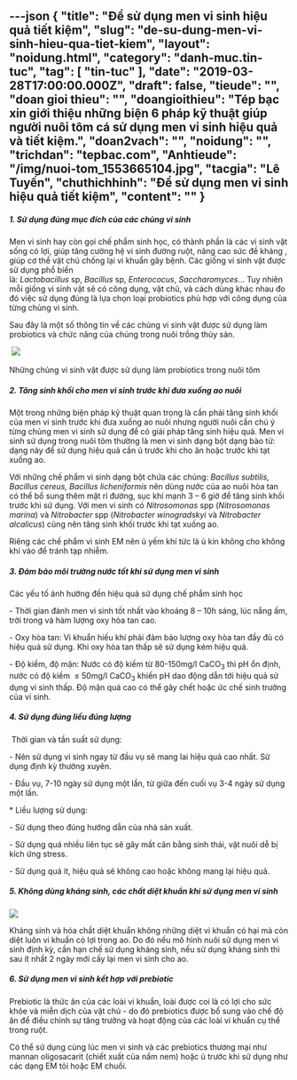 ---json
{
    "title": "Để sử dụng men vi sinh hiệu quả tiết kiệm",
    "slug": "de-su-dung-men-vi-sinh-hieu-qua-tiet-kiem",
    "layout": "noidung.html",
    "category": "danh-muc.tin-tuc",
    "tag": [
        "tin-tuc"
    ],
    "date": "2019-03-28T17:00:00.000Z",
    "draft": false,
    "tieude": "",
    "doan gioi thieu": "",
    "doangioithieu": "Tép bạc xin giới thiệu những biện 6 pháp kỹ thuật giúp người nuôi tôm cá sử dụng men vi sinh hiệu quả và tiết kiệm.",
    "doan2vach": "",
    "noidung": "",
    "trichdan": "tepbac.com",
    "Anhtieude": "/img/nuoi-tom_1553665104.jpg",
    "tacgia": "Lê Tuyến",
    "chuthichhinh": "Để sử dụng men vi sinh hiệu quả tiết kiệm",
    "__content__": ""
}
---
<h5>1. Sử dụng đ&uacute;ng mục đ&iacute;ch của c&aacute;c chủng vi sinh</h5>

<p>Men vi sinh hay c&ograve;n gọi chế phẩm sinh học, c&oacute; th&agrave;nh phần l&agrave; c&aacute;c vi sinh vật sống c&oacute; lợi, gi&uacute;p tăng cường hệ vi sinh đường ruột, n&acirc;ng cao sức đề kh&aacute;ng , gi&uacute;p cơ thể vật chủ chống lại vi khuẩn g&acirc;y bệnh. C&aacute;c giống vi sinh vật được sử dụng phổ biến l&agrave;:&nbsp;<em>Lactobacillus</em>&nbsp;sp,<em>&nbsp;Bacillus</em>&nbsp;sp,&nbsp;<em>Enterococus</em>,&nbsp;<em>Saccharomyces</em>&hellip; Tuy nhi&ecirc;n mỗi giống vi sinh vật sẽ c&oacute; c&ocirc;ng dụng, vật chủ, v&agrave; c&aacute;ch d&ugrave;ng kh&aacute;c nhau đo đ&oacute; việc sử dụng đ&uacute;ng l&agrave; lựa chọn loại probiotics ph&ugrave; hợp với c&ocirc;ng dụng của từng chủng vi sinh.</p>

<p>Sau đ&acirc;y l&agrave; một số th&ocirc;ng tin về c&aacute;c chủng vi sinh vật được sử dụng l&agrave;m probiotics v&agrave; chức năng của ch&uacute;ng trong nu&ocirc;i trồng thủy sản.</p>

<p>&nbsp;<img src="https://tepbac.com/upload/images/2019/03/nhung-chung-vi-sinh-trong-nuoi_1553664827.jpg" /></p>

<p>Những chủng vi sinh vật được sử dụng l&agrave;m probiotics trong nu&ocirc;i t&ocirc;m</p>

<h5>2. Tăng sinh khối cho men vi sinh trước khi đưa xuống ao nu&ocirc;i</h5>

<p>Một trong những biện ph&aacute;p kỹ thuật quan trọng l&agrave; cần phải tăng sinh khối của men vi sinh trước khi đưa xuống ao nu&ocirc;i nhưng người nu&ocirc;i cần ch&uacute; &yacute; từng chủng men vi sinh sử dụng để c&oacute; giải ph&aacute;p tăng sinh hiệu quả. Men vi sinh sử dụng trong nu&ocirc;i t&ocirc;m thường l&agrave; men vi sinh dạng bột dạng b&agrave;o tử: dạng n&agrave;y để sử dụng hiệu quả cần ủ trước khi cho ăn hoặc trước khi tạt xuống ao.</p>

<p>Với những chế phẩm vi sinh dạng bột chứa c&aacute;c chủng:&nbsp;<em>Bacillus subtilis, Bacillus cereus, Bacillus licheniformis</em>&nbsp;n&ecirc;n d&ugrave;ng nước của ao nu&ocirc;i h&ograve;a tan c&oacute; thể bổ sung th&ecirc;m mật rỉ đường, sục kh&iacute; mạnh 3 &ndash; 6 giờ để tăng sinh khối trước khi sử dụng. Với men vi sinh c&oacute;&nbsp;<em>Nitrosomonas</em>&nbsp;spp (<em>Nitrosomonas marina</em>) v&agrave;&nbsp;<em>Nitrobacter</em>&nbsp;spp (<em>Nitrobacter winogradskyi</em>&nbsp;v&agrave;&nbsp;<em>Nitrobacter alcalicus</em>) cũng n&ecirc;n tăng sinh khối trước khi tạt xuống ao.</p>

<p>Ri&ecirc;ng c&aacute;c chế phẩm vi sinh EM n&ecirc;n ủ yếm kh&iacute; tức l&agrave; ủ k&iacute;n kh&ocirc;ng cho kh&ocirc;ng kh&iacute; v&agrave;o để tr&aacute;nh tạp nhiễm.</p>

<h5>3. Đảm bảo m&ocirc;i trường nước tốt khi sử dụng men vi sinh</h5>

<p>C&aacute;c yếu tố ảnh hưởng đến hiệu quả sử dụng chế phẩm sinh học</p>

<p>- Thời gian đ&aacute;nh men vi sinh tốt nhất v&agrave;o khoảng 8 &ndash; 10h s&aacute;ng, l&uacute;c nắng ấm, trời trong v&agrave; h&agrave;m lượng oxy h&ograve;a tan cao.</p>

<p>- Oxy h&ograve;a tan: Vi khuẩn hiếu kh&iacute; phải đảm bảo lượng oxy h&ograve;a tan đầy đủ c&oacute; hiệu quả sử dụng. Khi oxy h&ograve;a tan thấp sẽ sử dụng k&eacute;m hiệu quả.</p>

<p>- Độ kiềm, độ mặn: Nước c&oacute; độ kiềm từ 80-150mg/l CaCO<sub>3</sub>&nbsp;th&igrave; pH ổn định, nước c&oacute; độ kiềm&nbsp; &le; 50mg/l CaCO<sub>3</sub>&nbsp;khiến pH dao động dẫn tới hiệu quả sử dụng vi sinh thấp. Độ mặn qu&aacute; cao c&oacute; thể g&acirc;y chết hoặc ức chế sinh trưởng của vi sinh.</p>

<h5>4. Sử dụng đ&uacute;ng liều đ&uacute;ng lượng</h5>

<p>&nbsp;Thời gian v&agrave; tần suất sử dụng:</p>

<p>- N&ecirc;n sử dụng vi sinh ngay từ đầu vụ sẽ mang lai hiệu quả cao nhất. Sử dụng định kỳ thường xuy&ecirc;n.</p>

<p>- Đầu vụ, 7-10 ng&agrave;y sử dụng một lần, từ giữa đến cuối vụ 3-4 ng&agrave;y sử dụng một lần.</p>

<p>* Liều lượng sử dụng:</p>

<p>- Sử dụng theo đ&uacute;ng hướng dẫn của nh&agrave; sản xuất.</p>

<p>- Sử dụng qu&aacute; nhiều li&ecirc;n tục sẽ g&acirc;y mất c&acirc;n bằng sinh th&aacute;i, vật nu&ocirc;i dễ bị k&iacute;ch ứng stress.</p>

<p>- Sử dụng qu&aacute; &iacute;t, hiệu quả sẽ kh&ocirc;ng cao hoặc kh&ocirc;ng mang lại hiệu quả.</p>

<h5>5. Kh&ocirc;ng d&ugrave;ng kh&aacute;ng sinh, c&aacute;c chất diệt khuẩn khi sử dụng men vi sinh</h5>

<p><img src="https://tepbac.com/upload/images/2019/03/khang-sinh-nuoi-tom_1553664964.jpg" /></p>

<p>Kh&aacute;ng sinh v&agrave; h&oacute;a chất diệt khuẩn kh&ocirc;ng những diệt vi khuẩn c&oacute; hại m&agrave; c&ograve;n diệt lu&ocirc;n vi khuẩn c&oacute; lợi trong ao. Do đ&oacute; nếu m&ocirc; h&igrave;nh nu&ocirc;i sử dụng men vi sinh định kỳ, cần hạn chế sử dụng kh&aacute;ng sinh, nếu sử dụng kh&aacute;ng sinh th&igrave; sau &iacute;t nhất 2 ng&agrave;y mới cấy lại men vi sinh cho ao.</p>

<h5>6. Sử dụng men vi sinh kết hợp với prebiotic</h5>

<p>Prebiotic l&agrave; thức ăn của c&aacute;c lo&agrave;i vi khuẩn, lo&agrave;i được coi l&agrave; c&oacute; lợi cho sức khỏe v&agrave; miễn dịch của vật chủ - do đ&oacute; prebiotics được bổ sung v&agrave;o chế độ ăn để điều chỉnh sự tăng trưởng v&agrave; hoạt động của c&aacute;c lo&agrave;i vi khuẩn cụ thể trong ruột.</p>

<p>C&oacute; thể sử dụng c&ugrave;ng l&uacute;c men vi sinh v&agrave; c&aacute;c prebiotics thương mại như mannan oligosacarit (chiết xuất của nấm nem) hoặc ủ trước khi sử dụng như c&aacute;c dạng EM tỏi hoặc EM chuối.</p>
